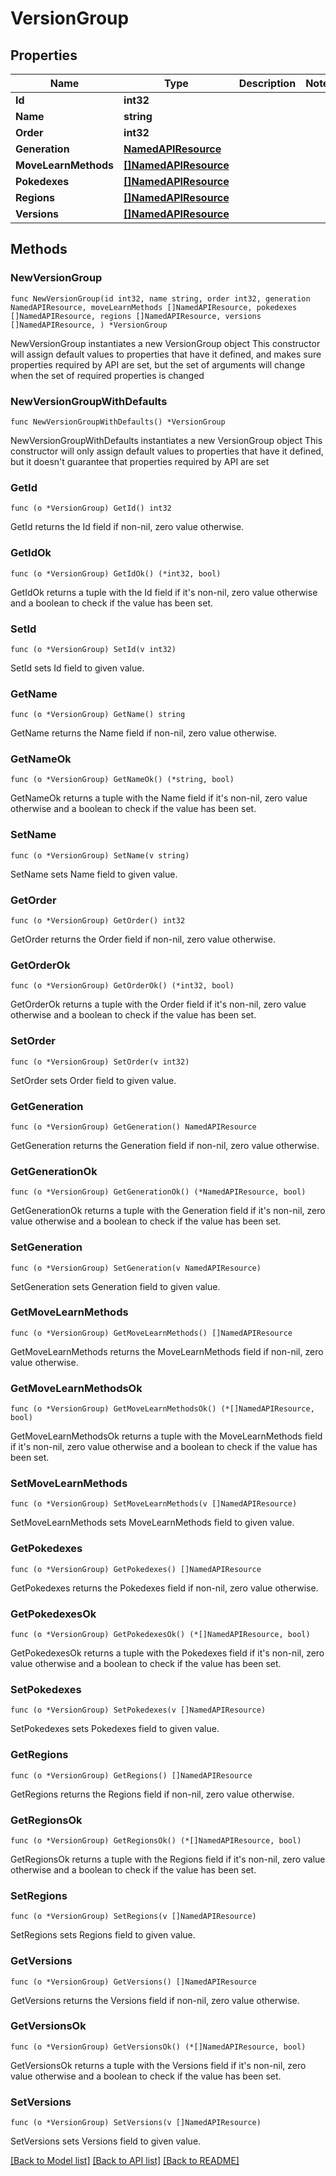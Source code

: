 # VersionGroup

## Properties

Name | Type | Description | Notes
------------ | ------------- | ------------- | -------------
**Id** | **int32** |  | 
**Name** | **string** |  | 
**Order** | **int32** |  | 
**Generation** | [**NamedAPIResource**](NamedAPIResource.md) |  | 
**MoveLearnMethods** | [**[]NamedAPIResource**](NamedAPIResource.md) |  | 
**Pokedexes** | [**[]NamedAPIResource**](NamedAPIResource.md) |  | 
**Regions** | [**[]NamedAPIResource**](NamedAPIResource.md) |  | 
**Versions** | [**[]NamedAPIResource**](NamedAPIResource.md) |  | 

## Methods

### NewVersionGroup

`func NewVersionGroup(id int32, name string, order int32, generation NamedAPIResource, moveLearnMethods []NamedAPIResource, pokedexes []NamedAPIResource, regions []NamedAPIResource, versions []NamedAPIResource, ) *VersionGroup`

NewVersionGroup instantiates a new VersionGroup object
This constructor will assign default values to properties that have it defined,
and makes sure properties required by API are set, but the set of arguments
will change when the set of required properties is changed

### NewVersionGroupWithDefaults

`func NewVersionGroupWithDefaults() *VersionGroup`

NewVersionGroupWithDefaults instantiates a new VersionGroup object
This constructor will only assign default values to properties that have it defined,
but it doesn't guarantee that properties required by API are set

### GetId

`func (o *VersionGroup) GetId() int32`

GetId returns the Id field if non-nil, zero value otherwise.

### GetIdOk

`func (o *VersionGroup) GetIdOk() (*int32, bool)`

GetIdOk returns a tuple with the Id field if it's non-nil, zero value otherwise
and a boolean to check if the value has been set.

### SetId

`func (o *VersionGroup) SetId(v int32)`

SetId sets Id field to given value.


### GetName

`func (o *VersionGroup) GetName() string`

GetName returns the Name field if non-nil, zero value otherwise.

### GetNameOk

`func (o *VersionGroup) GetNameOk() (*string, bool)`

GetNameOk returns a tuple with the Name field if it's non-nil, zero value otherwise
and a boolean to check if the value has been set.

### SetName

`func (o *VersionGroup) SetName(v string)`

SetName sets Name field to given value.


### GetOrder

`func (o *VersionGroup) GetOrder() int32`

GetOrder returns the Order field if non-nil, zero value otherwise.

### GetOrderOk

`func (o *VersionGroup) GetOrderOk() (*int32, bool)`

GetOrderOk returns a tuple with the Order field if it's non-nil, zero value otherwise
and a boolean to check if the value has been set.

### SetOrder

`func (o *VersionGroup) SetOrder(v int32)`

SetOrder sets Order field to given value.


### GetGeneration

`func (o *VersionGroup) GetGeneration() NamedAPIResource`

GetGeneration returns the Generation field if non-nil, zero value otherwise.

### GetGenerationOk

`func (o *VersionGroup) GetGenerationOk() (*NamedAPIResource, bool)`

GetGenerationOk returns a tuple with the Generation field if it's non-nil, zero value otherwise
and a boolean to check if the value has been set.

### SetGeneration

`func (o *VersionGroup) SetGeneration(v NamedAPIResource)`

SetGeneration sets Generation field to given value.


### GetMoveLearnMethods

`func (o *VersionGroup) GetMoveLearnMethods() []NamedAPIResource`

GetMoveLearnMethods returns the MoveLearnMethods field if non-nil, zero value otherwise.

### GetMoveLearnMethodsOk

`func (o *VersionGroup) GetMoveLearnMethodsOk() (*[]NamedAPIResource, bool)`

GetMoveLearnMethodsOk returns a tuple with the MoveLearnMethods field if it's non-nil, zero value otherwise
and a boolean to check if the value has been set.

### SetMoveLearnMethods

`func (o *VersionGroup) SetMoveLearnMethods(v []NamedAPIResource)`

SetMoveLearnMethods sets MoveLearnMethods field to given value.


### GetPokedexes

`func (o *VersionGroup) GetPokedexes() []NamedAPIResource`

GetPokedexes returns the Pokedexes field if non-nil, zero value otherwise.

### GetPokedexesOk

`func (o *VersionGroup) GetPokedexesOk() (*[]NamedAPIResource, bool)`

GetPokedexesOk returns a tuple with the Pokedexes field if it's non-nil, zero value otherwise
and a boolean to check if the value has been set.

### SetPokedexes

`func (o *VersionGroup) SetPokedexes(v []NamedAPIResource)`

SetPokedexes sets Pokedexes field to given value.


### GetRegions

`func (o *VersionGroup) GetRegions() []NamedAPIResource`

GetRegions returns the Regions field if non-nil, zero value otherwise.

### GetRegionsOk

`func (o *VersionGroup) GetRegionsOk() (*[]NamedAPIResource, bool)`

GetRegionsOk returns a tuple with the Regions field if it's non-nil, zero value otherwise
and a boolean to check if the value has been set.

### SetRegions

`func (o *VersionGroup) SetRegions(v []NamedAPIResource)`

SetRegions sets Regions field to given value.


### GetVersions

`func (o *VersionGroup) GetVersions() []NamedAPIResource`

GetVersions returns the Versions field if non-nil, zero value otherwise.

### GetVersionsOk

`func (o *VersionGroup) GetVersionsOk() (*[]NamedAPIResource, bool)`

GetVersionsOk returns a tuple with the Versions field if it's non-nil, zero value otherwise
and a boolean to check if the value has been set.

### SetVersions

`func (o *VersionGroup) SetVersions(v []NamedAPIResource)`

SetVersions sets Versions field to given value.



[[Back to Model list]](../README.md#documentation-for-models) [[Back to API list]](../README.md#documentation-for-api-endpoints) [[Back to README]](../README.md)


